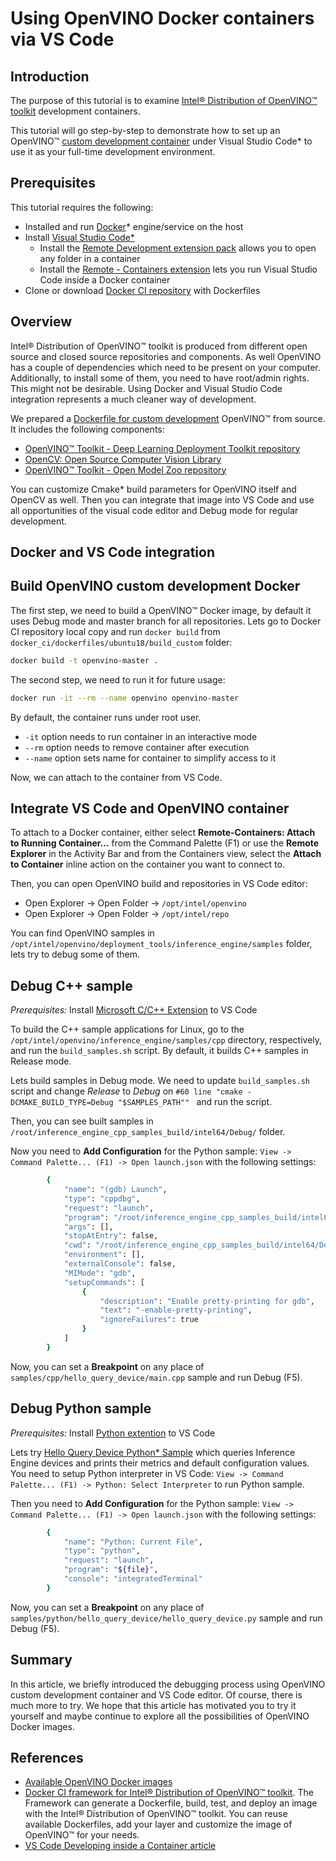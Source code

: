# Using OpenVINO Docker containers via VS Code

## Introduction

The purpose of this tutorial is to examine [Intel® Distribution of OpenVINO™ toolkit](https://software.intel.com/openvino-toolkit) development containers.

This tutorial will go step-by-step to demonstrate how to set up an OpenVINO™ [custom development container](https://github.com/openvinotoolkit/docker_ci/tree/master/dockerfiles/ubuntu18/build_custom) under Visual Studio Code* to use it as your full-time development environment.

## Prerequisites

This tutorial requires the following:
 - Installed and run [Docker](https://www.docker.com/products/docker-desktop)* engine/service on the host
 - Install [Visual Studio Code*](https://code.visualstudio.com/)
	- Install the [Remote Development extension pack](https://aka.ms/vscode-remote/download/extension) allows you to open any folder in a container
	- Install the [Remote - Containers extension](https://code.visualstudio.com/docs/remote/containers-tutorial#_install-the-extension) lets you run Visual Studio Code inside a Docker container
 - Clone or download [Docker CI repository](https://github.com/openvinotoolkit/docker_ci) with Dockerfiles
 
## Overview

Intel® Distribution of OpenVINO™ toolkit is produced from different open source and closed source repositories and components. As well OpenVINO has a couple of dependencies which need to be present on your computer. Additionally, to install some of them, you need to have root/admin rights. This might not be desirable. Using Docker and Visual Studio Code integration represents a much cleaner way of development. 

We prepared a [Dockerfile for custom development](https://github.com/openvinotoolkit/docker_ci/tree/master/dockerfiles/ubuntu18/build_custom) OpenVINO™ from source. It includes the following components:
 
* [OpenVINO™ Toolkit - Deep Learning Deployment Toolkit repository](https://github.com/openvinotoolkit/openvino)
* [OpenCV: Open Source Computer Vision Library](https://github.com/opencv/opencv)
* [OpenVINO™ Toolkit - Open Model Zoo repository](https://github.com/openvinotoolkit/open_model_zoo)

You can customize Cmake* build parameters for OpenVINO itself and OpenCV as well. Then you can integrate that image into VS Code and use all opportunities of the visual code editor and Debug mode for regular development. 

## Docker and VS Code integration

## Build OpenVINO custom development Docker
The first step, we need to build a OpenVINO™ Docker image, by default it uses Debug mode and master branch for all repositories.
Lets go to Docker CI repository local copy and run `docker build` from `docker_ci/dockerfiles/ubuntu18/build_custom` folder:

```sh
docker build -t openvino-master .
```

The second step, we need to run it for future usage:

```sh
docker run -it --rm --name openvino openvino-master
```

By default, the container runs under root user.
- `-it` option needs to run container in an interactive mode
- `--rm` option needs to remove container after execution
- `--name` option sets name for container to simplify access to it

Now, we can attach to the container from VS Code. 

## Integrate VS Code and OpenVINO container

To attach to a Docker container, either select **Remote-Containers: Attach to Running Container...** from the Command Palette (F1) or use the **Remote Explorer** in the Activity Bar and from the Containers view, select the **Attach to Container** inline action on the container you want to connect to.

Then, you can open OpenVINO build and repositories in VS Code editor:

 - Open Explorer -> Open Folder -> `/opt/intel/openvino`
 - Open Explorer -> Open Folder -> `/opt/intel/repo`

You can find OpenVINO samples in `/opt/intel/openvino/deployment_tools/inference_engine/samples` folder, lets try to debug some of them.

## Debug C++ sample

*Prerequisites:* Install [Microsoft C/C++ Extension](https://marketplace.visualstudio.com/items?itemName=ms-vscode.cpptools#:~:text=The%20C%2FC%2B%2B%20extension%20adds,such%20as%20IntelliSense%20and%20debugging.) to VS Code

To build the C++ sample applications for Linux, go to the `/opt/intel/openvino/inference_engine/samples/cpp` directory, respectively, and run the `build_samples.sh` script. By default, it builds C++ samples in Release mode. 

Lets build samples in Debug mode. We need to update `build_samples.sh` script and change _Release_ to _Debug_ on `#60 line "cmake -DCMAKE_BUILD_TYPE=Debug "$SAMPLES_PATH"" ` and run the script.

Then, you can see built samples in `/root/inference_engine_cpp_samples_build/intel64/Debug/` folder.

Now you need to **Add Configuration** for the Python sample: `View -> Command Palette... (F1) -> Open launch.json` with the following settings:

```sh
        {
            "name": "(gdb) Launch",
            "type": "cppdbg",
            "request": "launch",
            "program": "/root/inference_engine_cpp_samples_build/intel64/Debug/hello_query_device",
            "args": [],
            "stopAtEntry": false,
            "cwd": "/root/inference_engine_cpp_samples_build/intel64/Debug/",
            "environment": [],
            "externalConsole": false,
            "MIMode": "gdb",
            "setupCommands": [
                {
                    "description": "Enable pretty-printing for gdb",
                    "text": "-enable-pretty-printing",
                    "ignoreFailures": true
                }
            ]
        }
```

Now, you can set a **Breakpoint** on any place of `samples/cpp/hello_query_device/main.cpp` sample and run Debug (F5).

## Debug Python sample

*Prerequisites:* Install [Python extention](https://marketplace.visualstudio.com/items?itemName=ms-python.python) to VS Code

Lets try [Hello Query Device Python* Sample](https://docs.openvinotoolkit.org/latest/openvino_inference_engine_ie_bridges_python_sample_hello_query_device_README.html) which queries Inference Engine devices and prints their metrics and default configuration values.
You need to setup Python interpreter in VS Code: `View -> Command Palette... (F1) -> Python: Select Interpreter` to run Python sample.

Then you need to **Add Configuration** for the Python sample: `View -> Command Palette... (F1) -> Open launch.json` with the following settings:

```sh
        {
            "name": "Python: Current File",
            "type": "python",
            "request": "launch",
            "program": "${file}",
            "console": "integratedTerminal"
        }
```

Now, you can set a **Breakpoint** on any place of `samples/python/hello_query_device/hello_query_device.py` sample and run Debug (F5).

## Summary

In this article, we briefly introduced the debugging process using OpenVINO custom development container and VS Code editor. Of course, there is much more to try. We hope that this article has motivated you to try it yourself and maybe continue to explore all the possibilities of OpenVINO Docker images.

## References

 - [Available OpenVINO Docker images](https://github.com/openvinotoolkit/docker_ci#prebuilt-images)
 - [Docker CI framework for Intel® Distribution of OpenVINO™ toolkit](https://github.com/openvinotoolkit/docker_ci). The Framework can generate a Dockerfile, build, test, and deploy an image with the Intel® Distribution of OpenVINO™ toolkit. You can reuse available Dockerfiles, add your layer and customize the image of OpenVINO™ for your needs.
 - [VS Code Developing inside a Container article](https://code.visualstudio.com/docs/remote/containers)